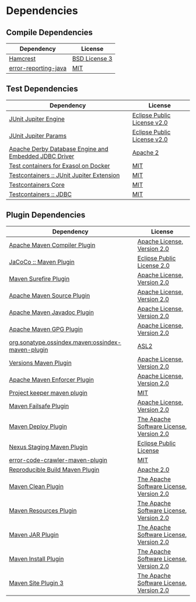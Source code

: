 <!-- @formatter:off -->
# Dependencies

## Compile Dependencies

| Dependency                | License            |
| ------------------------- | ------------------ |
| [Hamcrest][0]             | [BSD License 3][1] |
| [error-reporting-java][2] | [MIT][3]           |

## Test Dependencies

| Dependency                                                 | License                          |
| ---------------------------------------------------------- | -------------------------------- |
| [JUnit Jupiter Engine][4]                                  | [Eclipse Public License v2.0][5] |
| [JUnit Jupiter Params][4]                                  | [Eclipse Public License v2.0][5] |
| [Apache Derby Database Engine and Embedded JDBC Driver][8] | [Apache 2][9]                    |
| [Test containers for Exasol on Docker][10]                 | [MIT][3]                         |
| [Testcontainers :: JUnit Jupiter Extension][12]            | [MIT][13]                        |
| [Testcontainers Core][12]                                  | [MIT][13]                        |
| [Testcontainers :: JDBC][12]                               | [MIT][13]                        |

## Plugin Dependencies

| Dependency                                              | License                                       |
| ------------------------------------------------------- | --------------------------------------------- |
| [Apache Maven Compiler Plugin][18]                      | [Apache License, Version 2.0][19]             |
| [JaCoCo :: Maven Plugin][20]                            | [Eclipse Public License 2.0][21]              |
| [Maven Surefire Plugin][22]                             | [Apache License, Version 2.0][19]             |
| [Apache Maven Source Plugin][24]                        | [Apache License, Version 2.0][19]             |
| [Apache Maven Javadoc Plugin][26]                       | [Apache License, Version 2.0][19]             |
| [Apache Maven GPG Plugin][28]                           | [Apache License, Version 2.0][9]              |
| [org.sonatype.ossindex.maven:ossindex-maven-plugin][30] | [ASL2][9]                                     |
| [Versions Maven Plugin][32]                             | [Apache License, Version 2.0][19]             |
| [Apache Maven Enforcer Plugin][34]                      | [Apache License, Version 2.0][19]             |
| [Project keeper maven plugin][36]                       | [MIT][3]                                      |
| [Maven Failsafe Plugin][38]                             | [Apache License, Version 2.0][19]             |
| [Maven Deploy Plugin][40]                               | [The Apache Software License, Version 2.0][9] |
| [Nexus Staging Maven Plugin][42]                        | [Eclipse Public License][43]                  |
| [error-code-crawler-maven-plugin][44]                   | [MIT][3]                                      |
| [Reproducible Build Maven Plugin][46]                   | [Apache 2.0][9]                               |
| [Maven Clean Plugin][48]                                | [The Apache Software License, Version 2.0][9] |
| [Maven Resources Plugin][50]                            | [The Apache Software License, Version 2.0][9] |
| [Maven JAR Plugin][52]                                  | [The Apache Software License, Version 2.0][9] |
| [Maven Install Plugin][54]                              | [The Apache Software License, Version 2.0][9] |
| [Maven Site Plugin 3][56]                               | [The Apache Software License, Version 2.0][9] |

[20]: https://www.eclemma.org/jacoco/index.html
[36]: https://github.com/exasol/project-keeper-maven-plugin
[2]: https://github.com/exasol/error-reporting-java
[9]: http://www.apache.org/licenses/LICENSE-2.0.txt
[22]: https://maven.apache.org/surefire/maven-surefire-plugin/
[42]: http://www.sonatype.com/public-parent/nexus-maven-plugins/nexus-staging/nexus-staging-maven-plugin/
[48]: http://maven.apache.org/plugins/maven-clean-plugin/
[3]: https://opensource.org/licenses/MIT
[8]: http://db.apache.org/derby/
[38]: https://maven.apache.org/surefire/maven-failsafe-plugin/
[32]: http://www.mojohaus.org/versions-maven-plugin/
[1]: http://opensource.org/licenses/BSD-3-Clause
[18]: https://maven.apache.org/plugins/maven-compiler-plugin/
[13]: http://opensource.org/licenses/MIT
[28]: http://maven.apache.org/plugins/maven-gpg-plugin/
[21]: https://www.eclipse.org/legal/epl-2.0/
[43]: http://www.eclipse.org/legal/epl-v10.html
[10]: https://github.com/exasol/exasol-testcontainers
[46]: http://zlika.github.io/reproducible-build-maven-plugin
[52]: http://maven.apache.org/plugins/maven-jar-plugin/
[19]: https://www.apache.org/licenses/LICENSE-2.0.txt
[34]: https://maven.apache.org/enforcer/maven-enforcer-plugin/
[5]: https://www.eclipse.org/legal/epl-v20.html
[54]: http://maven.apache.org/plugins/maven-install-plugin/
[4]: https://junit.org/junit5/
[30]: https://sonatype.github.io/ossindex-maven/maven-plugin/
[12]: https://testcontainers.org
[24]: https://maven.apache.org/plugins/maven-source-plugin/
[0]: http://hamcrest.org/JavaHamcrest/
[40]: http://maven.apache.org/plugins/maven-deploy-plugin/
[56]: http://maven.apache.org/plugins/maven-site-plugin/
[50]: http://maven.apache.org/plugins/maven-resources-plugin/
[26]: https://maven.apache.org/plugins/maven-javadoc-plugin/
[44]: https://github.com/exasol/error-code-crawler-maven-plugin
